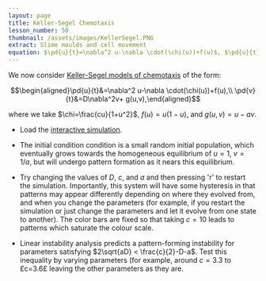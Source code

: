 ```yaml
---
layout: page
title: Keller-Segel Chemotaxis
lesson_number: 50
thumbnail: /assets/images/KellerSegel.PNG
extract: Slime moulds and cell movement
equation: $\pd{u}{t}=\nabla^2 u-\nabla \cdot(\chi(u))+f(u)$, $\pd{u}{t}=D\nabla^2v+ g(u,v)$
---
```

We now consider [Keller-Segel models of chemotaxis](https://en.wikipedia.org/wiki/Chemotaxis#Mathematical_models) of the form:

$$\begin{aligned}\pd{u}{t}&=\nabla^2 u-\nabla \cdot(\chi(u))+f(u),\\ \pd{v}{t}&=D\nabla^2v+ g(u,v),\end{aligned}$$

where we take $\chi=\frac{cu}{1+u^2}$, $f(u)=u(1-u)$, and $g(u,v) = u-av$.

* Load the [interactive simulation](/sim/?preset=KellerSegel). 

* The initial condition condition is a small random initial population, which eventually grows towards the homogeneous equilibrium of $u=1$, $v=1/a$, but will undergo pattern formation as it nears this equilibrium. 

* Try changing the values of $D$, $c$, and $a$ and then pressing 'r' to restart the simulation. Importantly, this system will have some hysteresis in that patterns may appear differently depending on where they evolved from, and when you change the parameters (for example, if you restart the simulation or just change the parameters and let it evolve from one state to another). The color bars are fixed so that taking $c=10$ leads to patterns which saturate the colour scale.

* Linear instability analysis predicts a pattern-forming instability for parameters satisfying $2\sqrt{aD} < \frac{c}{2}-D-a$. Test this inequality by varying parameters (for example, around $c = 3.3$ to £c=3.6£ leaving the other parameters as they are.
